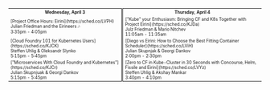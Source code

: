 <table style="font-size: 60%;">
  <col width="45%">
  <col width="55%" style="border-left: double;">
  <tr>
    <th>
      Wednesday, April 3
    </th>
    <th>
      Thursday, April 4
    </th>
  </tr>
  <tr>
    <td>
      [Project Office Hours: Eirini](https://sched.co/LVPH)<br/>
      Julian Friedman and the Eirineers 🎶<br/>
      3:35pm - 4:05pm
    </td>
    <td>
      ["Kube" your Enthusiasm: Bringing CF and K8s Together with Project Eirini](https://sched.co/KJDa)<br/>
      Julz Friedman & Mario Nitchev<br/>
      11:05am - 11:35am
    </td>
  </tr>
  <tr>
    <td>
      [Cloud Foundry 101 for Kubernetes Users](https://sched.co/KJCK)<br/>
      Steffen Uhlig & Oleksandr Slynko<br/>
      5:15pm - 5:45pm
    </td>
    <td>
      [Diego vs Eirini: How to Choose the Best Fitting Container Scheduler](https://sched.co/LViH)<br/>
      Julian Skupnjak & Georgi Dankov<br/>
      2:00pm - 2:30pm
    </td>
  </tr>
  <tr>
    <td>
      ["Microservices With Cloud Foundry and Kubernetes"](https://sched.co/KJCr)<br/>
      Julian Skupnjuak & Georgi Dankov<br/>
      5:15pm - 5:45pm
    </td>
    <td>
      [Zero to CF in Kube-Cluster in 30 Seconds with Concourse, Helm, Fissile and Eirini](https://sched.co/LVYz)<br/>
      Steffen Uhlig & Akshay Mankar<br/>
      3:40pm - 4:10pm
    </td>
  </tr>
</table>
